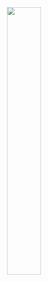 <div align=center><img src="https://timemachine-blog.oss-cn-beijing.aliyuncs.com/img/liangbanqianzhang.jpeg" width="40%" height="40%"></div>